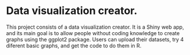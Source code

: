 # Data visualization creator. 
This project consists of a data visualization creator. It is a Shiny web app, and its main goal is to allow people without coding knowledge to create graphs using the ggplot2 package. Users can upload their datasets, try 4 diferent basic graphs, and get the code to do them in R.
